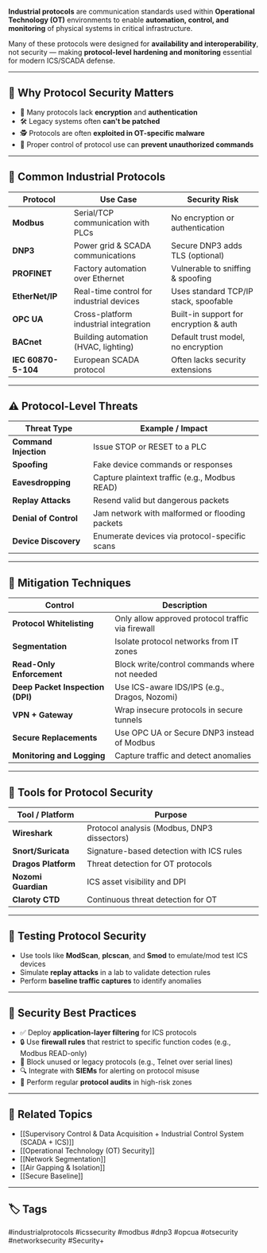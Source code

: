 **Industrial protocols** are communication standards used within **Operational Technology (OT)** environments to enable **automation, control, and monitoring** of physical systems in critical infrastructure.

Many of these protocols were designed for **availability and interoperability**, not security — making **protocol-level hardening and monitoring** essential for modern ICS/SCADA defense.

---

## 🎯 Why Protocol Security Matters

- 🔐 Many protocols lack **encryption** and **authentication**
- 🛠 Legacy systems often **can't be patched**
- 🕵️ Protocols are often **exploited in OT-specific malware**
- 🧱 Proper control of protocol use can **prevent unauthorized commands**

---

## 🔧 Common Industrial Protocols

| Protocol     | Use Case                              | Security Risk                       |
|--------------|----------------------------------------|--------------------------------------|
| **Modbus**    | Serial/TCP communication with PLCs     | No encryption or authentication      |
| **DNP3**      | Power grid & SCADA communications      | Secure DNP3 adds TLS (optional)      |
| **PROFINET**  | Factory automation over Ethernet       | Vulnerable to sniffing & spoofing    |
| **EtherNet/IP** | Real-time control for industrial devices | Uses standard TCP/IP stack, spoofable |
| **OPC UA**    | Cross-platform industrial integration  | Built-in support for encryption & auth |
| **BACnet**    | Building automation (HVAC, lighting)   | Default trust model, no encryption   |
| **IEC 60870-5-104** | European SCADA protocol           | Often lacks security extensions      |

---

## ⚠️ Protocol-Level Threats

| Threat Type                   | Example / Impact                              |
|-------------------------------|-----------------------------------------------|
| **Command Injection**         | Issue STOP or RESET to a PLC                  |
| **Spoofing**                  | Fake device commands or responses             |
| **Eavesdropping**             | Capture plaintext traffic (e.g., Modbus READ) |
| **Replay Attacks**            | Resend valid but dangerous packets            |
| **Denial of Control**         | Jam network with malformed or flooding packets|
| **Device Discovery**          | Enumerate devices via protocol-specific scans |

---

## 🔐 Mitigation Techniques

| Control                  | Description                                         |
|--------------------------|-----------------------------------------------------|
| **Protocol Whitelisting** | Only allow approved protocol traffic via firewall |
| **Segmentation**         | Isolate protocol networks from IT zones            |
| **Read-Only Enforcement**| Block write/control commands where not needed       |
| **Deep Packet Inspection (DPI)** | Use ICS-aware IDS/IPS (e.g., Dragos, Nozomi) |
| **VPN + Gateway**        | Wrap insecure protocols in secure tunnels           |
| **Secure Replacements**  | Use OPC UA or Secure DNP3 instead of Modbus         |
| **Monitoring and Logging**| Capture traffic and detect anomalies               |

---

## 🧰 Tools for Protocol Security

| Tool / Platform     | Purpose                                     |
| ------------------- | ------------------------------------------- |
| **Wireshark**       | Protocol analysis (Modbus, DNP3 dissectors) |
| **Snort/Suricata**  | Signature-based detection with ICS rules    |
| **Dragos Platform** | Threat detection for OT protocols           |
| **Nozomi Guardian** | ICS asset visibility and DPI                |
| **Claroty CTD**     | Continuous threat detection for OT          |

---

## 🧪 Testing Protocol Security

- Use tools like **ModScan**, **plcscan**, and **Smod** to emulate/mod test ICS devices
- Simulate **replay attacks** in a lab to validate detection rules
- Perform **baseline traffic captures** to identify anomalies

---

## 🧱 Security Best Practices

- ✅ Deploy **application-layer filtering** for ICS protocols
- 🔒 Use **firewall rules** that restrict to specific function codes (e.g., Modbus READ-only)
- 🚫 Block unused or legacy protocols (e.g., Telnet over serial lines)
- 🔍 Integrate with **SIEMs** for alerting on protocol misuse
- 🔁 Perform regular **protocol audits** in high-risk zones

---

## 📎 Related Topics

- [[Supervisory Control & Data Acquisition + Industrial Control System (SCADA + ICS)]]
- [[Operational Technology (OT) Security]]
- [[Network Segmentation]]
- [[Air Gapping & Isolation]]
- [[Secure Baseline]]

---

## 🏷 Tags

#industrialprotocols #icssecurity #modbus #dnp3 #opcua #otsecurity #networksecurity #Security+

